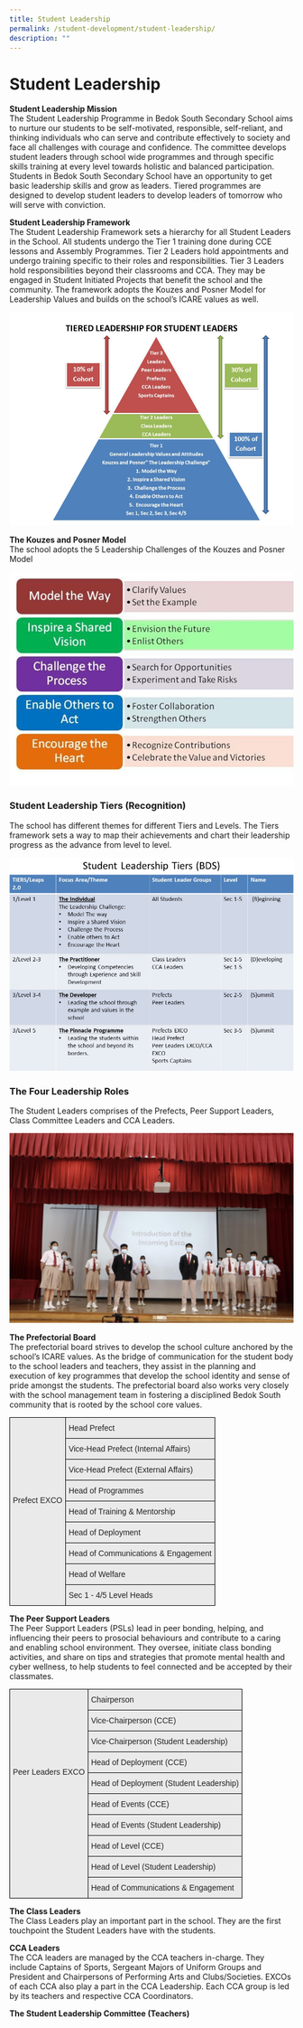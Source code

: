 ```yaml
---
title: Student Leadership
permalink: /student-development/student-leadership/
description: ""
---
```

Student Leadership
==================

<b>Student Leadership Mission</b> <br>
The Student Leadership Programme in Bedok South Secondary School aims to nurture our students to be self-motivated, responsible, self-reliant, and thinking individuals who can serve and contribute effectively to society and face all challenges with courage and confidence. The committee develops student leaders through school wide programmes and through specific skills training at every level towards holistic and balanced participation. Students in Bedok South Secondary School have an opportunity to get basic leadership skills and grow as leaders. Tiered programmes are designed to develop student leaders to develop leaders of tomorrow who will serve with conviction.


<b>Student Leadership Framework</b> <br> 
The Student Leadership Framework sets a hierarchy for all Student Leaders in the School. All students undergo the Tier 1 training done during CCE lessons and Assembly Programmes. Tier 2 Leaders hold appointments and undergo training specific to their roles and responsibilities. Tier 3 Leaders hold responsibilities beyond their classrooms and CCA. They may be engaged in Student Initiated Projects that benefit the school and the community. The framework adopts the Kouzes and Posner Model for Leadership Values and builds on the school’s ICARE values as well.

![](/images/Bedok%20South%20Secondary%20School%20Student%20Framework.jpg)

<b>The Kouzes and Posner Model</b> <br>  The school adopts the 5 Leadership Challenges of the Kouzes and Posner Model

![The Kouzes and Posner Model](/images/Bedok%20South%20Secondary%20School%20Student%20Leadership%20K%20and%20P.jpg)


### Student Leadership Tiers (Recognition)

The school has different themes for different Tiers and Levels. The Tiers framework sets a way to map their achievements and chart their leadership progress as the advance from level to level.

![Student Leadership Tiers (Recognition)](/images/Bedok%20South%20Secondary%20School%20Student%20Leadership%20Tiers.jpg)

### The Four Leadership Roles

The Student Leaders comprises of the Prefects, Peer Support Leaders, Class Committee Leaders and CCA Leaders.

![](/images/The%20Four%20Leadership%20Roles.jpeg)


<b>The Prefectorial Board</b> <br> 
The prefectorial board strives to develop the school culture anchored by the school’s ICARE values. As the bridge of communication for the student body to the school leaders and teachers, they assist in the planning and execution of key programmes that develop the school identity and sense of pride amongst the students. The prefectorial board also works very closely with the school management team in fostering a disciplined Bedok South community that is rooted by the school core values.

<style type="text/css">
.tg  {border-collapse:collapse;border-spacing:0;}
.tg td{border-color:black;border-style:solid;border-width:1px;font-family:Arial, sans-serif;font-size:14px;
  overflow:hidden;padding:10px 5px;word-break:normal;}
.tg th{border-color:black;border-style:solid;border-width:1px;font-family:Arial, sans-serif;font-size:14px;
  font-weight:normal;overflow:hidden;padding:10px 5px;word-break:normal;}
.tg .tg-y7qa{background-color:#EAEAEA;color:#222;text-align:left;vertical-align:top}
</style>
<table class="tg">
<thead>
  <tr>
    <td class="tg-y7qa" rowspan="9"><br><br><br><br><br><br><br><br>Prefect EXCO</td>
    <td class="tg-y7qa">Head Prefect</td>
  </tr>
  <tr>
    <td class="tg-y7qa">Vice-Head Prefect (Internal Affairs)</td>
  </tr>
  <tr>
    <td class="tg-y7qa">Vice-Head Prefect (External Affairs)</td>
  </tr>
  <tr>
    <td class="tg-y7qa">Head of Programmes</td>
  </tr>
  <tr>
    <td class="tg-y7qa">Head of Training &amp; Mentorship</td>
  </tr>
  <tr>
    <td class="tg-y7qa">Head of Deployment</td>
  </tr>
  <tr>
    <td class="tg-y7qa">Head of Communications &amp; Engagement</td>
  </tr>
  <tr>
    <td class="tg-y7qa">Head of Welfare</td>
  </tr>
  <tr>
    <td class="tg-y7qa">Sec 1 - 4/5 Level Heads</td>
  </tr>
</thead>
</table>


<b>The Peer Support Leaders</b> <br>
The Peer Support Leaders (PSLs) lead in peer bonding, helping, and influencing their peers to prosocial behaviours and contribute to a caring and enabling school environment. They oversee, initiate class bonding activities, and share on tips and strategies that promote mental health and cyber wellness, to help students to feel connected and be accepted by their classmates.

<style type="text/css">
.tg  {border-collapse:collapse;border-spacing:0;}
.tg td{border-color:black;border-style:solid;border-width:1px;font-family:Arial, sans-serif;font-size:14px;
  overflow:hidden;padding:10px 5px;word-break:normal;}
.tg th{border-color:black;border-style:solid;border-width:1px;font-family:Arial, sans-serif;font-size:14px;
  font-weight:normal;overflow:hidden;padding:10px 5px;word-break:normal;}
.tg .tg-y7qa{background-color:#EAEAEA;color:#222;text-align:left;vertical-align:top}
</style>
<table class="tg">
<thead>
  <tr>
    <td class="tg-y7qa" rowspan="10"><br><br><br><br><br><br><br><br>Peer Leaders EXCO</td>
    <td class="tg-y7qa">Chairperson</td>
  </tr>
  <tr>
    <td class="tg-y7qa">Vice-Chairperson (CCE)</td>
  </tr>
  <tr>
    <td class="tg-y7qa">Vice-Chairperson (Student Leadership)</td>
  </tr>
  <tr>
    <td class="tg-y7qa">Head of Deployment (CCE)</td>
  </tr>
  <tr>
    <td class="tg-y7qa">Head of Deployment (Student Leadership)</td>
  </tr>
  <tr>
    <td class="tg-y7qa">Head of Events (CCE)</td>
  </tr>
  <tr>
    <td class="tg-y7qa">Head of Events (Student Leadership)</td>
  </tr>
  <tr>
    <td class="tg-y7qa">Head of Level (CCE)</td>
  </tr>
  <tr>
    <td class="tg-y7qa">Head of Level (Student Leadership)</td>
  </tr>
  <tr>
    <td class="tg-y7qa">Head of Communications &amp; Engagement</td>
  </tr>
</thead>
</table>





<b>The Class Leaders</b> <br> 
The Class Leaders play an important part in the school. They are the first touchpoint the Student Leaders have with the students.



<b>CCA Leaders</b> <br> 
The CCA leaders are managed by the CCA teachers in-charge. They include Captains of Sports, Sergeant Majors of Uniform Groups and President and Chairpersons of Performing Arts and Clubs/Societies. EXCOs of each CCA also play a part in the CCA Leadership. Each CCA group is led by its teachers and respective CCA Coordinators.



<b>The Student Leadership Committee (Teachers)</b>